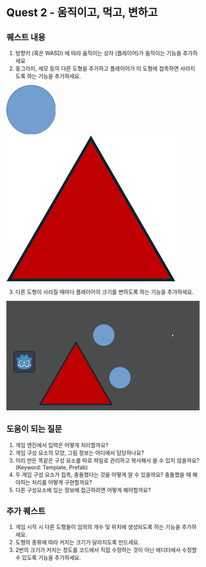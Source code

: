 # Quest 2 - 움직이고, 먹고, 변하고
## 퀘스트 내용
1. 방향키 (혹은 WASD) 에 따라 움직이는 상자 (플레이어)가 움직이는 기능을 추가하세요
2. 동그라미, 세모 등의 다른 도형을 추가하고 플레이어가 이 도형에 접촉하면 사라지도록 하는 기능을 추가하세요.

![](media/circle.png)
![](media/triangle.png)

3. 다른 도형이 사라질 때마다 플레이어의 크기를 변하도록 하는 기능을 추가하세요.

![](media/Quest2.gif)

## 도움이 되는 질문
1. 게임 엔진에서 입력은 어떻게 처리할까요?
2. 게임 구성 요소의 모양, 그림 정보는 어디에서 담당하나요?
3. 미리 만든 똑같은 구성 요소를 따로 파일로 관리하고 복사해서 쓸 수 있지 않을까요? (Keyword: Template, Prefab)
4. 두 게임 구성 요소가 접촉, 충돌했다는 것을 어떻게 알 수 있을까요? 충돌했을 때 해야하는 처리를 어떻게 구현할까요?
5. 다른 구성요소에 있는 정보에 접근하려면 어떻게 해야할까요?

## 추가 퀘스트
1. 게임 시작 시 다른 도형들이 임의의 개수 및 위치에 생성되도록 하는 기능을 추가하세요.
2. 도형의 종류에 따라 커지는 크기가 달라지도록 만드세요. 
3. 2번의 크기가 커지는 정도를 코드에서 직접 수정하는 것이 아닌 에디터에서 수정할 수 있도록 기능을 추가하세요.